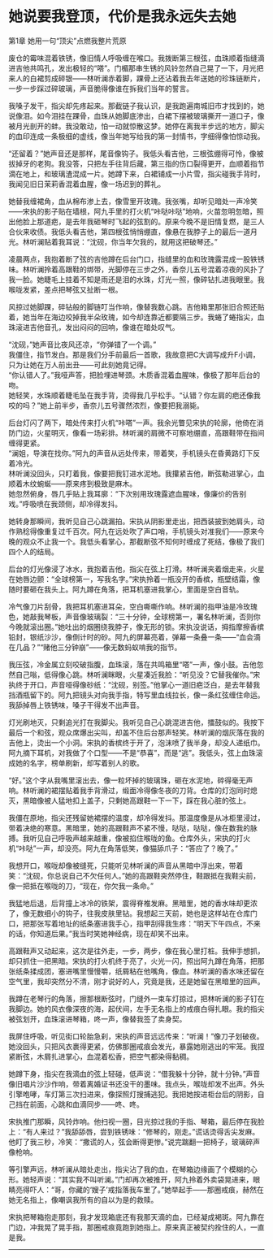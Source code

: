 # 她说要我登顶，代价是我永远失去她

第1章 她用一句“顶尖”点燃我整片荒原

废仓的霉味混着铁锈，像旧情人呼吸缠在喉口。我拨断第三根弦，血珠顺着指缝滴进吉他共鸣孔，发出极轻的“嗒”。门楣那串生锈的风铃忽然自己晃了一下，月光把来人的白裙剪成碎银——林听澜赤着脚，踝骨上还沾着我去年送她的珍珠链断片，一步一步踩过碎玻璃，声音脆得像谁在拆我们当年的誓言。

我嗓子发干，指尖却先疼起来。那截链子我认识，是我跑遍南城旧市才找到的，她说像泪。如今泪挂在踝骨，血珠从她脚底渗出，白裙下摆被玻璃撕开一道口子，像被月光剖开的蚌。我没敢动，怕一动就惊散这梦。她停在离我半步远的地方，脚尖的血印连成一条极细的虚线，像当年她写给我的第一封情书，字细得像怕惊动我。

“还留着？”她声音还是那样，尾音像钩子。我低头看吉他，三根弦绷得可怜，像被拔掉牙的老狗。我没答，只把左手往背后藏，第三指的伤口裂得更开，血顺着指节滴在地上，和玻璃渣混成一片。她蹲下来，白裙铺成一小片雪，指尖碰我手背时，我闻见旧日茉莉香混着血腥，像一场迟到的葬礼。

她替我缠裙角，血从棉布渗上去，像雪里开玫瑰。我张嘴，却听见暗处一声冷笑——宋执的影子贴在墙根，阿九手里的打火机“咔哒咔哒”地响，火苗忽明忽暗，照出他脸上那道疤，是去年我砸琴时飞起的弦割的。原来今晚不是旧情复燃，是三人合伙来收债。我低头看吉他，第四根弦悄悄绷直，像悬在我脖子上的最后一道月光。林听澜贴着我耳说：“沈砚，你当年欠我的，就用这把破琴还。”

凌晨两点，我抱着断了弦的吉他蹲在后台门口，指缝里的血和玫瑰露混成一股铁锈味。林听澜拎着高跟鞋的绑带，光脚停在三步之外，香奈儿五号混着凉夜的风扑了我一脸。她睫毛上挂着不知是雨还是泪的水珠，灯光一照，像碎钻扎进我眼里。我喉咙发紧，差点把琴弦又扯断一根。

风掠过她脚踝，碎钻般的脚链叮当作响，像替我数心跳。吉他箱里那张旧合照还贴着，她当年在海边咬掉我半朵玫瑰，如今却连靠近都要隔三步。我蜷了蜷指尖，血珠滚进吉他音孔，发出闷闷的回响，像谁在暗处叹气。

“沈砚，”她声音比夜风还凉，“你弹错了一个调。”  
我僵住，指节发白。那是我们分手前最后一首歌，我故意把C大调写成升F小调，只为让她在万人前出丑——可此刻她竟记得。  
“你认错人了。”我哑声答，把脸埋进琴颈。木质香混着血腥味，像极了那年后台的吻。  
她轻笑，水珠顺着睫毛坠在我手背，烫得我几乎松手。“认错？你左肩的疤还像我咬的吗？”她上前半步，香奈儿五号骤然浓烈，像要把我溺毙。

后台灯闪了两下，暗处传来打火机“咔嗒”一声。我余光瞥见宋执的轮廓，他倚在消防门边，火星明灭，像看一场彩排。林听澜的肩微不可察地绷直，高跟鞋带在指间缠得更紧。  
“澜姐，导演在找你。”阿九的声音从远处传来，带着笑，手机镜头在昏黄路灯下反着冷光。  
林听澜没回头，只盯着我，像要把我钉进水泥地。我攥紧吉他，断弦勒进掌心，血顺着木纹蜿蜒——原来疼到极致是麻木。  
她忽然俯身，唇几乎贴上我耳廓：“下次别用玫瑰露遮血腥味，像廉价的告别戏。”呼吸喷在我颈侧，却冷得发抖。

她转身那瞬间，我听见自己心跳漏拍。宋执从阴影里走出，把西装披到她肩头，动作熟稔得像重复过千百次。阿九在远处吹了声口哨，手机镜头对准我们——原来今晚的观众不止我一个。我低头看掌心，那截断弦不知何时缠成了死结，像极了我们四个人的结局。

后台的灯光像浸了冰水，我抱着吉他，指尖在弦上打滑。林听澜夹着烟走来，火星在她唇边颤：“全球榜第一，写我名字。”宋执拎着一瓶没开的香槟，瓶壁结霜，像随时要砸在我头上。阿九蹲在角落，把耳机塞进我掌心，里面是空白音轨。

冷气像刀片刮骨，我把耳机塞进耳朵，空白嘶嘶作响。林听澜的指甲油是冷玫瑰色，她敲我琴板，声音像玻璃裂：“三十分钟，全球榜第一，署名林听澜，否则你今晚就滚出圈。”她吐出的烟圈绕我脖子，像无形的锁。宋执没说话，拇指摩擦香槟铅封，银纸沙沙，像倒计时的砂。阿九的屏幕亮着，弹幕一条叠一条——“血会滴在几品？”“赌他三分钟崩”——像无数蚂蚁啃我的指节。

我压弦，冷金属立刻咬破指腹，血珠滚，落在共鸣箱里“嗒”一声，像小鼓。吉他忽然自己嗡，低得像心跳。林听澜眯眼，火星凑近我脸：“听见没？它替我催你。”宋执终于开口，声音哑得像砂纸：“沈砚，别签。”他掌心一道旧疤泛白，是去年替我挡酒瓶留下的。阿九把镜头对向我手指，特写里血线拉长，像一条红弦缠住命运。我舔掉唇上铁锈味，嗓子干得发不出声音。

灯光刷地灭，只剩追光打在我脚尖。我听见自己心跳混进吉他，擂鼓似的。我按下最后一个和弦，观众席爆出尖叫，却盖不住后台那声轻笑。林听澜的烟灰落在我的吉他上，烫出一个小洞。宋执的香槟终于开了，泡沫喷了我半身，却没人递纸巾。阿九摘下耳机，对我做了个口型——不是“恭喜”，而是“逃”。我低头，弦上血珠滚成她的名字，榜单刷新，却写着别人的歌。

“好。”这个字从我嘴里滚出去，像一粒坏掉的玻璃珠，砸在水泥地，碎得毫无声响。林听澜的裙摆贴着我手背滑过，缎面冷得像冬夜的刀背。仓库的灯泡同时熄灭，黑暗像被人猛地扣上盖子，只剩她高跟鞋一下一下，踩在我心脏的弦上。

我僵在原地，指尖还残留她裙摆的温度，却冷得发抖。那温度像是从冰柜里浸过，带着决绝的寒意。黑暗里，她的高跟鞋声不紧不慢，哒哒，哒哒，像在数我的脉搏。我听见自己呼吸声越来越重，像被掐住喉咙的鱼。仓库外头，宋执的打火机“咔哒”一声，却没亮。阿九在角落低笑，像猫舔爪子：“答应了？晚了。”

我想开口，喉咙却像被缝死，只能听见林听澜的声音从黑暗中浮出来，带着笑：“沈砚，你总说自己不欠任何人。”她的高跟鞋突然停住，鞋跟抵在我鞋尖前，像一把抵在喉咙的刀，“现在，你欠我一条命。”

我猛地后退，后背撞上冰冷的铁架，震得脊椎发麻。黑暗里，她的香水味却更浓了，像无数细小的钩子，往我皮肤里钻。我想起三天前，她也是这样站在仓库门口，把那张写着地址的纸条塞进我手心，指甲刮得我生疼：“明天下午四点，不来的话，你知道后果。”我当时笑她神经病，现在却笑不出来。

高跟鞋声又动起来，这次是往外走，一步，两步，像在我心里打桩。我伸手想抓，却只抓住一把黑暗。宋执的打火机终于亮了，火光一闪，照出阿九蹲在角落，把那张纸条揉成团，塞进嘴里慢慢嚼，纸屑粘在他嘴角，像血。林听澜的香水味还留在空气里，我却突然分不清，刚才说好的人，究竟是我，还是她留在黑暗里的回声。

我蹲在老琴行的角落，擦那根断弦时，门缝外一束车灯掠过，把林听澜的影子钉在我脚边。她的风衣像深夜的海，起伏间，左手无名指上的戒痕白得扎眼。我的指尖被弦划开，血珠滚进琴箱，咚一声，像替我签了卖身契。

我屏住呼吸，听见街口轮胎急刹，宋执的声音远远传来：“听澜！”像刀子划破夜。她没回头，只把风衣裹得更紧，仿佛那圈戒痕会发光，暴露她刚逃出的牢笼。我捏紧断弦，木屑扎进掌心，血混着松香，把空气都染得黏稠。

她蹲下身，指尖在我滴血的弦上轻碰，低声说：“借我躲十分钟，就十分钟。”声音像旧唱片沙沙作响，带着离婚证书还没干的墨味。我点头，喉咙却发不出声。外头引擎咆哮，车灯第三次扫进来，像探照灯搜捕逃犯。我把她按进柜台后的阴影，自己挡在前面，心跳和血滴同步——咚、咚。

宋执推门那瞬，风铃炸响。他扫视一圈，目光掠过我的手指、琴箱，最后停在我脸上：“有人来过？”我舔舔唇，尝到铁锈味：“修琴的，刚走。”谎话烫得舌尖发麻。他盯了我三秒，冷笑：“撒谎的人，弦会断得更惨。”说完踹翻一把椅子，玻璃碎声像枪响。

等引擎声远，林听澜从暗处走出，指尖沾了我的血，在琴箱边缘画了个模糊的心形。她轻声说：“其实我不叫听澜。”门却再次被推开，阿九拎着外卖袋晃进来，眼睛亮得吓人：“哥，你藏的‘嫂子’戒指落我车里了。”她举起手——那圈戒痕，赫然在她无名指上，像嘲讽我所有的自以为是的救赎。

宋执把琴箱抱走那刻，我才发现箱底还有我那天滴的血，已经凝成褐斑。阿九靠在门边，冲我晃了晃手指，那圈戒痕竟跑到她指上。原来真正被契约拴住的人，一直是我。


---

